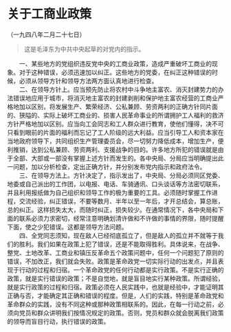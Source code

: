 # 关于工商业政策  
（一九四八年二月二十七日）  
  
> 这是毛泽东为中共中央起草的对党内的指示。   
  
　　一、某些地方的党组织违反党中央的工商业政策，造成严重破坏工商业的现象。对于这种错误，必须迅速加以纠正。这些地方的党委，在纠正这种错误的时候，必须从领导方针和领导方法两方面认真地进行检查。   
　　二、在领导方针上。应当预先防止将农村中斗争地主富农、消灭封建势力的办法错误地应用于城市，将消灭地主富农的封建剥削和保护地主富农经营的工商业严格地加以区别，将发展生产、繁荣经济、公私兼顾、劳资两利的正确方针同片面的、狭隘的、实际上破坏工商业的、损害人民革命事业的所谓拥护工人福利的救济方针严格地加以区别。应当向工会同志和工人群众进行教育，使他们懂得，决不可只看到眼前的片面的福利而忘记了工人阶级的远大利益。应当引导工人和资本家在当地政府领导下，共同组织生产管理委员会，尽一切努力降低成本，增加生产，便利推销，达到公私兼顾、劳资两利、支援战争的目的。许多地方所犯的错误就是由于全部、大部或一部没有掌握上述方针而发生的。各中央局、分局应当明确提出此一问题，加以分析检查，定出正确方针，并分别发布党内指示和政府法令。   
　　三、在领导方法上。方针决定了，指示发出了，中央局、分局必须同区党委、地委或自己派出的工作团，以电报、电话、车骑通讯、口头谈话等方法密切联系，并且利用报纸做为自己组织和领导工作的极为重要的工具。必须随时掌握工作进程，交流经验，纠正错误，不要等数月、半年以至一年后，才开总结会，算总账，总的纠正。这样损失太大，而随时纠正，损失较少。在通常情况下，各中央局和下面的联系必须力求密切，经常注意明确划清许做和不许做的事情的界限，随时提醒下面，使之少犯错误。这都是领导方法问题。   
　　四、全党同志须知，现在敌人已经彻底孤立了，但是敌人的孤立并不就等于我们的胜利。我们如果在政策上犯了错误，还是不能取得胜利。具体说来，在战争、整党、土地改革、工商业和镇压反革命五个政策问题中，任何一个问题犯了原则的错误，不加改正，我们就会失败。政策是革命政党一切实际行动的出发点，并且表现于行动的过程和归宿。一个革命政党的任何行动都是实行政策。不是实行正确的政策，就是实行错误的政策；不是自觉地，就是盲目地实行某种政策。所谓经验，就是实行政策的过程和归宿。政策必须在人民实践中，也就是经验中，才能证明其正确与否，才能确定其正确和错误的程度。但是，人们的实践，特别是革命政党和革命群众的实践，没有不同这种或那种政策相联系的。因此，在每一行动之前，必须向党员和群众讲明我们按情况规定的政策。否则，党员和群众就会脱离我们政策的领导而盲目行动，执行错误的政策。   
  
  
